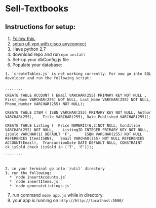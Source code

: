 # Sell-Textbooks

## Instructions for setup:

  1. [Follow this.](https://github.com/oracle/node-oracledb/blob/master/INSTALL.md#instrpm)
  2. [setup ufl vpn with cisco anyconnect](https://connect.ufl.edu/it/wiki/pages/glvpn.aspx)
  3. Have python 2.7
  4. download repo and run `npm install`
  5. Set-up your dbConfig.js file
  6. Populate your database:

    1. `createTables.js` is not working currently. For now go into SQL developer and run the following script:


    ````````
    CREATE TABLE ACCOUNT ( Email VARCHAR(255) PRIMARY KEY NOT NULL , First_Name VARCHAR(255) NOT NULL, Last_Name VARCHAR(255) NOT NULL,	Phone_Number VARCHAR(255) NOT NULL);

    CREATE TABLE ITEM ( ISBN VARCHAR(255) PRIMARY KEY NOT NULL,	Author VARCHAR(255),	Title VARCHAR(255),	Date_Published VARCHAR(255));

    CREATE TABLE Listing (	Price NUMERIC(6,2)NOT NULL,	Condition VARCHAR(255) NOT NULL,	ListingID INTEGER PRIMARY KEY NOT NULL,  	isSold VARCHAR(1) DEFAULT 'F',  	ISBN VARCHAR(255) NOT NULL REFERENCES Item(ISBN),	Email VARCHAR(255) NOT NULL REFERENCES ACCOUNT(Email),	TransactionDate DATE DEFAULT NULL, CONSTRAINT ck_isSold check (isSold in ('T', 'F')));

    ````````

    
    2. in your terminal go into `/util` directory
    3. run the following:
      * `node insertAccounts.js`
      * `node insertItems.js`
      * `node generateListings.js`
  7. run command `node app.js` while in directory.
  8. your app is running on `http://http://localhost:3000/`
